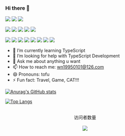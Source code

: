 ### Hi there 👋

[![](https://img.shields.io/badge/MacOS-11.3.1-2376bc?style=flat-square&logo=apple&logoColor=ffffff)](https://www.apple.com)
[![](https://img.shields.io/badge/IDE-Visual%20Studio%20Code-blue?style=flat-square&logo=visual-studio-code&logoColor=ffffff)](https://code.visualstudio.com/)
[![](https://img.shields.io/badge/Sublime%20Text-3.2.2-2376bc?style=flat-square&logo=Sublime%20Text&logoColor=ffffff)](https://www.sublimetext.com/)


[![](https://img.shields.io/badge/-JavaScript-f7e018?style=flat-square&logo=javascript&logoColor=white)](https://www.ecma-international.org/)
[![](https://img.shields.io/badge/-HTML5-E34F26?style=flat-square&logo=html5&logoColor=white)](https://html.spec.whatwg.org/)
[![](https://img.shields.io/badge/-CSS3-1572B6?style=flat-square&logo=css3&logoColor=white)](https://www.w3.org/Style/CSS/)
[![](https://img.shields.io/badge/TypeScript-cb3837?style=flat-square&logo=TypeScript&logoColor=ffffff)](https://www.typescriptlang.org/)
[![](https://img.shields.io/badge/Shell-f05032?style=flat-square&logo=powershell&logoColor=ffffff)](https://www.shell.com/)


[![](https://img.shields.io/badge/-NPM-cb3837?style=flat-square&logo=npm&logoColor=white)](https://npmjs.com/)
[![](https://img.shields.io/badge/-Git-f05032?style=flat-square&logo=git&logoColor=white)](https://git-scm.com/)
[![](https://img.shields.io/badge/-Linux-fcc624?style=flat-square&logo=linux&logoColor=white)](https://www.linuxfoundation.org/)
[![](https://img.shields.io/badge/-Vue.js-4fc08d?style=flat-square&logo=vue.js&logoColor=ffffff)](https://vuejs.org/)
[![](https://img.shields.io/badge/React-cb3837?style=flat-square&logo=React&logoColor=ffffff)](https://reactjs.org/)
[![](https://img.shields.io/badge/-Electron-6DB33F?style=flat-square&logo=electron&logoColor=ffffff)](https://www.electronjs.org/)
[![](https://img.shields.io/badge/-Node.js-43853d?style=flat-square&logo=node-dot-js&logoColor=ffffff)](https://nodejs.org/)
[![](https://img.shields.io/badge/-Nginx-269539?style=flat-square&logo=nginx&logoColor=ffffff)](https://nginx.org/)


- 🌱 I’m currently learning TypeScript
- 🤔 I’m looking for help with TypeScript Development
- 💬 Ask me about anything u want
- 📫 How to reach me: wn19950101@126.com
- 😄 Pronouns: tofu
- ⚡ Fun fact: Travel, Game, CAT!!!


[![Anurag's GitHub stats](https://github-readme-stats.vercel.app/api?username=kanfashidoufu&theme=tokyonight)](https://github.com/kanfashidoufu)

[![Top Langs](https://github-readme-stats.vercel.app/api/top-langs/?username=kanfashidoufu&hide=html&layout=compact)](https://github.com/kanfashidoufu)

<!--
**kanfashidoufu/kanfashidoufu** is a ✨ _special_ ✨ repository because its `README.md` (this file) appears on your GitHub profile.


Here are some ideas to get you started:

- 🔭 I’m currently working on ...
- 🌱 I’m currently learning ...
- 👯 I’m looking to collaborate on ...
- 🤔 I’m looking for help with ...
- 💬 Ask me about ...
- 📫 How to reach me: ...
- 😄 Pronouns: ...
- ⚡ Fun fact: ...
-->

<p align="center"> 
  <br>
  访问者数量<br><br>
  <img src="https://counter-bingo.glitch.me/count.svg" />
</p>

